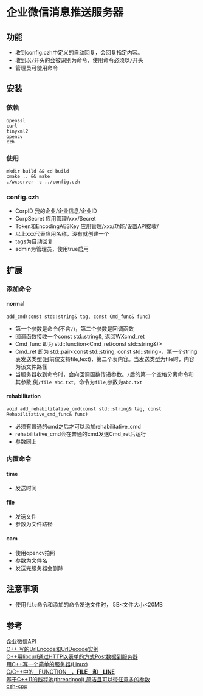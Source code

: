 # 企业微信消息推送服务器

## 功能
- 收到config.czh中定义的自动回复，会回复指定内容。
- 收到以`/`开头的会被识别为命令，使用命令必须以`/`开头
- 管理员可使用命令

## 安装
### 依赖
```
openssl 
curl
tinyxml2
opencv
czh
```
### 使用 
```
mkdir build && cd build 
cmake .. && make
./wxserver -c ../config.czh 
```
### config.czh
- CorpID                  我的企业/企业信息/企业ID
- CorpSecret              应用管理/xxx/Secret
- Token和EncodingAESKey   应用管理/xxx/功能/设置API接收/
- 以上xxx代表应用名称，没有就创建一个
- tags为自动回复
- admin为管理员，使用true启用
## 扩展
### 添加命令
#### normal
`add_cmd(const std::string& tag, const Cmd_func& func)`
- 第一个参数是命令(不含`/`)，第二个参数是回调函数
- 回调函数接收一个const std::string&, 返回WXcmd_ret
- Cmd_func 即为 std::function<Cmd_ret(const std::string&)>
- Cmd_ret 即为 std::pair<const std::string, const std::string>，第一个string表发送类型(目前仅支持file,text)，第二个表内容。当发送类型为file时，内容为该文件路径
- 当服务器收到命令时，会向回调函数传递参数。`/`后的第一个空格分离命令和其参数,例`/file abc.txt`，命令为`file`,参数为`abc.txt`
#### rehabilitation
`void add_rehabilitative_cmd(const std::string& tag, const Rehabilitative_cmd_func& func)`
- 必须有普通的cmd之后才可以添加rehabilitative_cmd
- rehabilitative_cmd会在普通的cmd发送Cmd_ret后运行
- 参数同上
### 内置命令
#### time 
- 发送时间
#### file
- 发送文件
- 参数为文件路径
#### cam
- 使用opencv拍照
- 参数为文件名
- 发送完服务器会删除
## 注意事项
- 使用`file`命令和添加的命令发送文件时， 5B<文件大小<20MB
## 参考
[企业微信API](https://work.weixin.qq.com/api/doc)  
[C++ 写的UrlEncode和UrlDecode实例](https://www.jb51.net/article/201855.htm)  
[C++用libcurl通过HTTP以表单的方式Post数据到服务器](https://blog.csdn.net/shaoyiju/article/details/78238336)  
[用C++写一个简单的服务器(Linux)](https://blog.csdn.net/qq_29695701/article/details/83830108)  
[C/C++中的__FUNCTION__，__FILE__和__LINE__](https://www.cnblogs.com/yooyoo/p/4717917.html)  
[基于C++11的线程池(threadpool),简洁且可以带任意多的参数](https://www.cnblogs.com/lzpong/p/6397997.html)  
[czh-cpp](https://gitee.com/cmvy2020/czh-cpp)